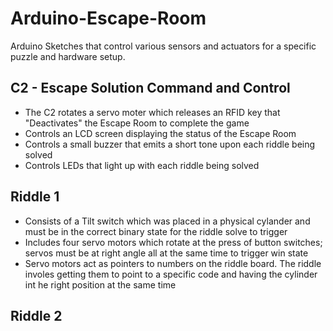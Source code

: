 # Arduino-Escape-Room
Arduino Sketches that control various sensors and actuators for a specific puzzle and hardware setup.

## C2 - Escape Solution Command and Control
- The C2 rotates a servo moter which releases an RFID key that "Deactivates" the Escape Room to complete the game
- Controls an LCD screen displaying the status of the Escape Room
- Controls a small buzzer that emits a short tone upon each riddle being solved
- Controls LEDs that light up with each riddle being solved

## Riddle 1
- Consists of a Tilt switch which was placed in a physical cylander and must be in the correct binary state for the riddle solve to trigger
- Includes four servo motors which rotate at the press of button switches; servos must be at right angle all at the same time to trigger win state
- Servo motors act as pointers to numbers on the riddle board. The riddle involes getting them to point to a specific code and having the cylinder int he right position at the same time

## Riddle 2
